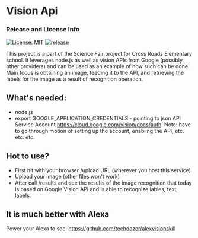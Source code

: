 # Vision Api

### Release and License Info
[![License: MIT](https://img.shields.io/badge/License-MIT-yellow.svg)](https://opensource.org/licenses/MIT) [![release](http://github-release-version.herokuapp.com/github/allure-framework/allure-core/release.svg?style=flat)](https://github.com/techdozor/visionapi/tree/1.0)

This project is a part of the Science Fair project for Cross Roads Elementary school. It leverages node.js as well as vision APIs from Google (possibly other providers) and can be used as an example of how such can be done. Main focus is obtaining an image, feeding it to the API, and retrieving the labels for the image as a result of recognition operation.

## What's needed:
- node.js
- export GOOGLE_APPLICATION_CREDENTIALS - pointing to json API Service Account https://cloud.google.com/vision/docs/auth. Note: have to go through motion of setting up the account, enabling the API, etc. etc. etc.

## Hot to use?
- First hit with your browser /upload URL (wherever you host this service)
- Upload your image (other files won't work)
- After call /results and see the results of the image recognition that today is based on Google Vision API and is able to recognize lables, text, labels.

## It is much better with Alexa
Power your Alexa to see: https://github.com/techdozor/alexvisionskill
